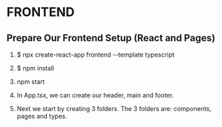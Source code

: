 # FRONTEND

## Prepare Our Frontend Setup (React and Pages)

1. $ npx create-react-app frontend --template typescript

2. $ npm install

3. npm start

4. In App.tsx, we can create our header, main and footer.

5. Next we start by creating 3 folders. The 3 folders are: components, pages and types.
